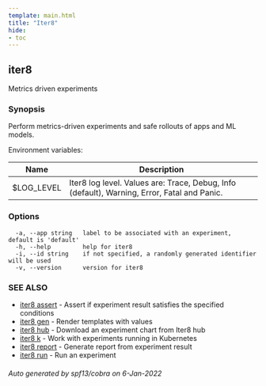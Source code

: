 ```yaml
---
template: main.html
title: "Iter8"
hide:
- toc
---
```


## iter8

Metrics driven experiments

### Synopsis

Perform metrics-driven experiments and safe rollouts of apps and ML models.

Environment variables:

| Name               | Description |
|--------------------| ------------|
| $LOG_LEVEL         | Iter8 log level. Values are: Trace, Debug, Info (default), Warning, Error, Fatal and Panic. |


### Options

```
  -a, --app string   label to be associated with an experiment, default is 'default'
  -h, --help         help for iter8
  -i, --id string    if not specified, a randomly generated identifier will be used
  -v, --version      version for iter8
```

### SEE ALSO

* [iter8 assert](iter8_assert.md)	 - Assert if experiment result satisfies the specified conditions
* [iter8 gen](iter8_gen.md)	 - Render templates with values
* [iter8 hub](iter8_hub.md)	 - Download an experiment chart from Iter8 hub
* [iter8 k](iter8_k.md)	 - Work with experiments running in Kubernetes
* [iter8 report](iter8_report.md)	 - Generate report from experiment result
* [iter8 run](iter8_run.md)	 - Run an experiment

###### Auto generated by spf13/cobra on 6-Jan-2022
